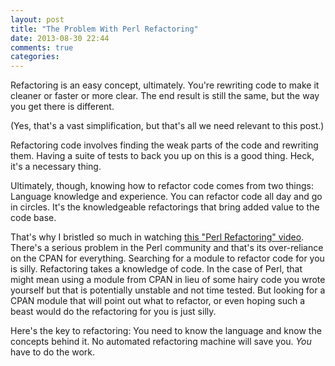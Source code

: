 ```yaml
---
layout: post
title: "The Problem With Perl Refactoring"
date: 2013-08-30 22:44
comments: true
categories: 
---
```

Refactoring is an easy concept, ultimately.  You're rewriting code to make it cleaner or faster or more clear.  The end result is still the same, but the way you get there is different.

(Yes, that's a vast simplification, but that's all we need relevant to this post.)

Refactoring code involves finding the weak parts of the code and rewriting them.  Having a suite of tests to back you up on this is a good thing.  Heck, it's a necessary thing.

Ultimately, though, knowing how to refactor code comes from two things: Language knowledge and experience.  You can refactor code all day and go in circles.  It's the knowledgeable refactorings that bring added value to the code base.

That's why I bristled so much in watching [this "Perl Refactoring" video](http://www.youtube.com/watch?v=gIsc39vU22w).  There's a serious problem in the Perl community and that's its over-reliance on the CPAN for everything. Searching for a module to refactor code for you is silly. Refactoring takes a knowledge of code.  In the case of Perl, that might mean using a module from CPAN in lieu of some hairy code you wrote yourself but that is potentially unstable and not time tested.  But looking for a CPAN module that will point out what to refactor, or even hoping such a beast would do the refactoring for you is just silly.

Here's the key to refactoring: You need to know the language and know the concepts behind it.  No automated refactoring machine will save you.  *You* have to do the work.
